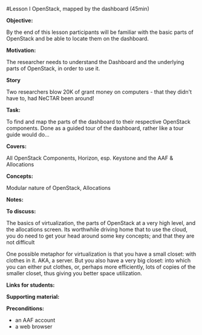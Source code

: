 #Lesson I OpenStack, mapped by the dashboard (45min)


**Objective:** 

By the end of this lesson participants will be familiar with the basic parts of OpenStack and be able to 
locate them on the dashboard.

**Motivation:** 

The researcher needs to understand the Dashboard and the underlying parts of OpenStack, in order to use it.

**Story**

Two researchers blow 20K of grant money on computers - that they didn't have to, had NeCTAR been around!

**Task:**

To find and map the parts of the dashboard to  their respective OpenStack components. Done as a guided tour of 
the dashboard, rather like a tour guide would do...
 
**Covers:**

All OpenStack Components, Horizon, esp. Keystone and the AAF & Allocations 

**Concepts:**

Modular nature of OpenStack, Allocations

**Notes:** 

**To discuss:** 

The basics of virtualization, the parts of OpenStack at a very high level, and the allocations screen. 
Its worthwhile driving home that to use the cloud, you do need to get your head around some key concepts; and that they 
are not difficult

One possible metaphor for virtualization is that you have a small closet: with clothes in it. AKA, a server. But you 
also have a very big closet: into which you can either put clothes, or, perhaps more efficiently, lots of copies of the 
smaller closet, thus giving you better space utilization.

**Links for students:** 

**Supporting material:**

**Preconditions:** 

* an AAF account
* a web browser


